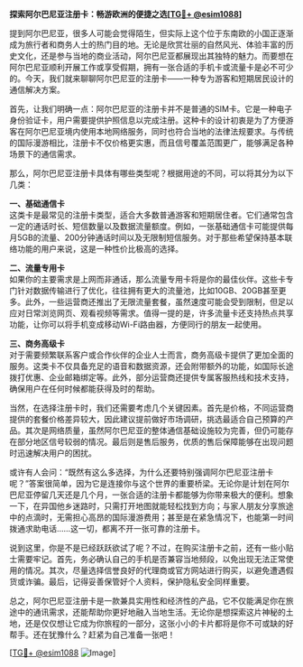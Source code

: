 **探索阿尔巴尼亚注册卡：畅游欧洲的便捷之选[[TG💪+ @esim1088](https://t.me/s/esim1088)]**

提到阿尔巴尼亚，很多人可能会觉得陌生，但实际上这个位于东南欧的小国正逐渐成为旅行者和商务人士的热门目的地。无论是欣赏壮丽的自然风光、体验丰富的历史文化，还是参与当地的商业活动，阿尔巴尼亚都展现出其独特的魅力。而要想在阿尔巴尼亚顺利开展工作或享受假期，拥有一张合适的手机卡或流量卡是必不可少的。今天，我们就来聊聊阿尔巴尼亚的注册卡——一种专为游客和短期居民设计的通信解决方案。

首先，让我们明确一点：阿尔巴尼亚的注册卡并不是普通的SIM卡。它是一种电子身份验证卡，用户需要提供护照信息以完成注册。这种卡的设计初衷是为了方便游客在阿尔巴尼亚境内使用本地网络服务，同时也符合当地的法律法规要求。与传统的国际漫游相比，注册卡不仅价格更实惠，而且信号覆盖范围更广，能够满足各种场景下的通信需求。

那么，阿尔巴尼亚注册卡具体有哪些类型呢？根据用途的不同，可以将其分为以下几类：

**一、基础通信卡**  
这类卡是最常见的注册卡类型，适合大多数普通游客和短期居住者。它们通常包含一定的通话时长、短信数量以及数据流量额度。例如，一张基础通信卡可能提供每月5GB的流量、200分钟通话时间以及无限制短信服务。对于那些希望保持基本联络功能的用户来说，这是一种性价比极高的选择。

**二、流量专用卡**  
如果你的主要需求是上网而非通话，那么流量专用卡将是你的最佳伙伴。这些卡专门针对数据传输进行了优化，往往拥有更大的流量池，比如10GB、20GB甚至更多。此外，一些运营商还推出了无限流量套餐，虽然速度可能会受到限制，但足以应对日常浏览网页、观看视频等需求。值得一提的是，许多流量卡还支持热点共享功能，让你可以将手机变成移动Wi-Fi路由器，方便同行的朋友一起使用。

**三、商务高级卡**  
对于需要频繁联系客户或合作伙伴的企业人士而言，商务高级卡提供了更加全面的服务。这类卡不仅具备充足的语音和数据资源，还会附带额外的功能，如国际长途拨打优惠、企业邮箱绑定等。此外，部分运营商还提供专属客服热线和技术支持，确保用户在任何时候都能获得及时的帮助。

当然，在选择注册卡时，我们还需要考虑几个关键因素。首先是价格，不同运营商提供的套餐价格差异较大，因此建议提前做好市场调研，挑选最适合自己预算的产品。其次是网络质量，虽然阿尔巴尼亚的整体通信基础设施较为完善，但仍可能存在部分地区信号较弱的情况。最后则是售后服务，优质的售后保障能够在出现问题时迅速解决用户的困扰。

或许有人会问：“既然有这么多选择，为什么还要特别强调阿尔巴尼亚注册卡呢？”答案很简单，因为它是连接你与这个世界的重要桥梁。无论你是计划在阿尔巴尼亚停留几天还是几个月，一张合适的注册卡都能够为你带来极大的便利。想象一下，在异国他乡迷路时，只需打开地图就能轻松找到方向；与家人朋友分享旅途中的点滴时，无需担心高昂的国际漫游费用；甚至是在紧急情况下，也能第一时间拨通求助电话……这一切，都离不开一张可靠的注册卡。

说到这里，你是不是已经跃跃欲试了呢？不过，在购买注册卡之前，还有一些小贴士需要牢记。首先，务必确认自己的手机是否兼容当地频段，以免出现无法正常使用的情况。其次，尽量选择信誉良好的代理商或官方网站进行购买，以避免遭遇假货或诈骗。最后，记得妥善保管好个人资料，保护隐私安全同样重要。

总之，阿尔巴尼亚注册卡是一款兼具实用性和经济性的产品，它不仅能满足你在旅途中的通讯需求，还能帮助你更好地融入当地生活。无论你是想探索这片神秘的土地，还是仅仅想让它成为你旅程的一部分，这张小小的卡片都将是你不可或缺的好帮手。还在犹豫什么？赶紧为自己准备一张吧！

[[TG💪+ @esim1088](https://t.me/s/esim1088) ![Image](https://i.postimg.cc/4NQfJmqS/Snipaste-2025-05-13-00-14-12.png)]